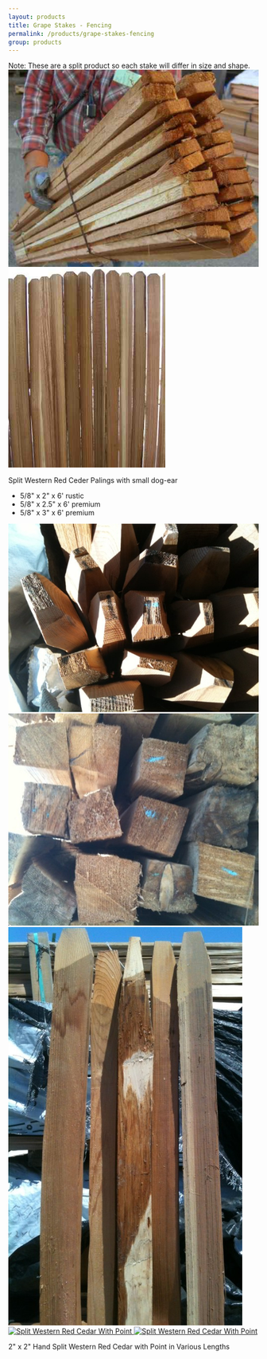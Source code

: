 ```yaml
---
layout: products
title: Grape Stakes - Fencing
permalink: /products/grape-stakes-fencing
group: products
---
```


<p>
    Note: These are a split product so each stake will differ
    in size and shape.
    <br />
    <a href='/images/2_5inchgrapestakes4.jpg' rel='lightbox'>
        <img src='/images/2_5inchgrapestakes4.jpg'
                alt='5/2 Inch Grape Stakes'
                class='h200' />
    </a>
    <a href='/images/2inchgrapestakes4.jpg' rel='lightbox'>
        <img src='/images/2inchgrapestakes4.jpg'
                alt='2 Inch Grape Stakes'
                class='h200' />
    </a>
</p>

<p>Split Western Red Ceder Palings with small dog-ear</p>
<ul class='products'>
    <li>5/8" x 2" x 6' rustic</li>
    <li>5/8" x 2.5" x 6' premium</li>
    <li>5/8" x 3" x 6' premium</li>
</ul>
<a href='/images/splitWesternRedCedarWithPoint1.jpg'
        rel='lightbox'>
    <img src='/images/splitWesternRedCedarWithPoint1.jpg'
            alt='Split Western Red Cedar With Point'
            class='h200' />
</a>
<a href='/images/splitWesternRedCedarWithPoint2.jpg'
        rel='lightbox'>
    <img src='/images/splitWesternRedCedarWithPoint2.jpg'
            alt='Split Western Red Cedar With Point'
            class='h200' />
</a>
<a href='/images/splitWesternRedCedarWithPoint3.jpg'
        rel='lightbox'>
    <img src='/images/splitWesternRedCedarWithPoint3.jpg'
            alt='Split Western Red Cedar With Point'
            class='h200' />
</a>
<a href='/images/grapestakePalings1.jpg'
        rel='lightbox'>
    <img src='/images/grapestakePalings1.jpg'
            alt='Split Western Red Cedar With Point'
            class='h200' />
</a>
<a href='/images/grapestakePalings2.jpg'
        rel='lightbox'>
    <img src='/images/grapestakePalings2.jpg'
            alt='Split Western Red Cedar With Point'
            class='h200' />
</a>

<p>
    2" x 2" Hand Split Western Red Cedar with Point in Various Lengths
</p>
